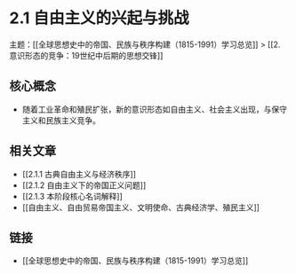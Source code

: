 # 2.1 自由主义的兴起与挑战

主题：[[全球思想史中的帝国、民族与秩序构建（1815-1991）学习总览]] > [[2. 意识形态的竞争：19世纪中后期的思想交锋]]

## 核心概念

- 随着工业革命和殖民扩张，新的意识形态如自由主义、社会主义出现，与保守主义和民族主义竞争。

## 相关文章

- [[2.1.1 古典自由主义与经济秩序]]
- [[2.1.2 自由主义下的帝国正义问题]]
- [[2.1.3 本阶段核心名词解释]]
- [[自由主义、自由贸易帝国主义、文明使命、古典经济学、殖民主义]]

## 链接

- [[全球思想史中的帝国、民族与秩序构建（1815-1991）学习总览]]
